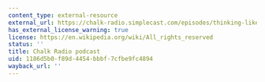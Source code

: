 ```yaml
---
content_type: external-resource
external_url: https://chalk-radio.simplecast.com/episodes/thinking-like-an-economist-with-prof-jonathan-gruber
has_external_license_warning: true
license: https://en.wikipedia.org/wiki/All_rights_reserved
status: ''
title: Chalk Radio podcast
uid: 1186d5b0-f89d-4454-bbbf-7cfbe9fc4894
wayback_url: ''
---
```

